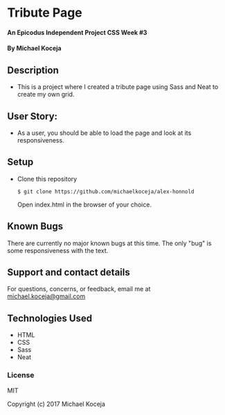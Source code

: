 # Tribute Page

#### An Epicodus Independent Project CSS Week #3

#### By Michael Koceja

## Description

* This is a project where I created a tribute page using Sass and Neat to create my own grid.

## User Story:

* As a user, you should be able to load the page and look at its responsiveness.

## Setup

* Clone this repository

  `$ git clone https://github.com/michaelkoceja/alex-honnold`

  Open index.html in the browser of your choice.

## Known Bugs

There are currently no major known bugs at this time. The only "bug" is some responsiveness with the text.

## Support and contact details

For questions, concerns, or feedback, email me at michael.koceja@gmail.com

## Technologies Used

* HTML
* CSS
* Sass
* Neat

### License

MIT

Copyright (c) 2017 Michael Koceja
